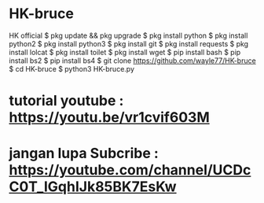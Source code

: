 # HK-bruce
HK official
$ pkg update && pkg upgrade
$ pkg install python
$ pkg install python2
$ pkg install python3
$ pkg install git
$ pkg install requests
$ pkg install lolcat
$ pkg install toilet
$ pkg install wget
$ pip install bash
$ pip install bs2
$ pip install bs4
$ git clone https://github.com/wayle77/HK-bruce
$ cd HK-bruce
$ python3 HK-bruce.py

# tutorial youtube : https://youtu.be/vr1cvif603M
# jangan lupa Subcribe : https://youtube.com/channel/UCDcC0T_IGqhIJk85BK7EsKw
